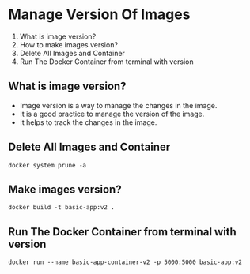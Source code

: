 # Manage Version Of Images

1. What is image version?
2. How to make images version?
3. Delete All Images and Container
4. Run The Docker Container from terminal with version

## What is image version?
- Image version is a way to manage the changes in the image.
- It is a good practice to manage the version of the image.
- It helps to track the changes in the image.

## Delete All Images and Container
```shell
docker system prune -a
```

## Make images version?
```shell
docker build -t basic-app:v2 .
``` 

## Run The Docker Container from terminal with version
```shell
docker run --name basic-app-container-v2 -p 5000:5000 basic-app:v2
```
